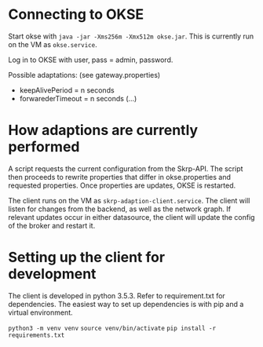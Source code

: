 # Connecting to OKSE

Start okse with `java -jar -Xms256m -Xmx512m okse.jar`. This is currently run
on the VM as `okse.service`.

Log in to OKSE with user, pass = admin, password.

Possible adaptations: (see gateway.properties)
- keepAlivePeriod = n seconds
- forwarederTimeout = n seconds
 (...)

# How adaptions are currently performed
A script requests the current configuration from the Skrp-API. The script then
proceeds to rewrite properties that differ in okse.properties and requested
properties. Once properties are updates, OKSE is restarted.

The client runs on the VM as `skrp-adaption-client.service`. The client will listen
for changes from the backend, as well as the network graph. If relevant updates
occur in either datasource, the client will update the config of the broker and
restart it.

# Setting up the client for development
The client is developed in python 3.5.3. Refer to requirement.txt for dependencies.
The easiest way to set up dependencies is with pip and a virtual environment.

`python3 -m venv venv`
`source venv/bin/activate`
`pip install -r requirements.txt`
